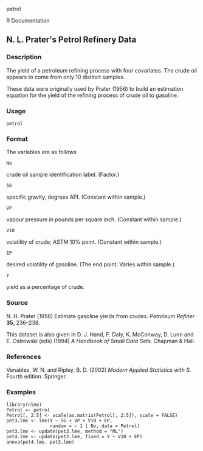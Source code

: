 petrol

R Documentation

##  N. L. Prater's Petrol Refinery Data

### Description

The yield of a petroleum refining process with four covariates. The crude oil
appears to come from only 10 distinct samples.

These data were originally used by Prater (1956) to build an estimation
equation for the yield of the refining process of crude oil to gasoline.

### Usage

    
    petrol

### Format

The variables are as follows

`No`

crude oil sample identification label. (Factor.)

`SG`

specific gravity, degrees API. (Constant within sample.)

`VP`

vapour pressure in pounds per square inch. (Constant within sample.)

`V10`

volatility of crude; ASTM 10% point. (Constant within sample.)

`EP`

desired volatility of gasoline. (The end point. Varies within sample.)

`Y`

yield as a percentage of crude.

### Source

N. H. Prater (1956) Estimate gasoline yields from crudes. _Petroleum Refiner_
**35**, 236–238.

This dataset is also given in D. J. Hand, F. Daly, K. McConway, D. Lunn and E.
Ostrowski (eds) (1994) _A Handbook of Small Data Sets._ Chapman & Hall.

### References

Venables, W. N. and Ripley, B. D. (2002) _Modern Applied Statistics with S._
Fourth edition. Springer.

### Examples

    
    library(nlme)
    Petrol <- petrol
    Petrol[, 2:5] <- scale(as.matrix(Petrol[, 2:5]), scale = FALSE)
    pet3.lme <- lme(Y ~ SG + VP + V10 + EP,
                    random = ~ 1 | No, data = Petrol)
    pet3.lme <- update(pet3.lme, method = "ML")
    pet4.lme <- update(pet3.lme, fixed = Y ~ V10 + EP)
    anova(pet4.lme, pet3.lme)

